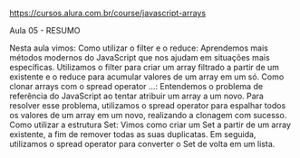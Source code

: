 https://cursos.alura.com.br/course/javascript-arrays


Aula 05 - RESUMO

Nesta aula vimos:
Como utilizar o filter e o reduce:
Aprendemos mais métodos modernos do JavaScript que nos ajudam em situações mais específicas. Utilizamos o filter para criar um array filtrado a partir de um existente e o reduce para acumular valores de um array em um só.
Como clonar arrays com o spread operator ...:
Entendemos o problema de referência do JavaScript ao tentar atribuir um array a um novo. Para resolver esse problema, utilizamos o spread operator para espalhar todos os valores de um array em um novo, realizando a clonagem com sucesso.
Como utilizar a estrutura Set:
Vimos como criar um Set a partir de um array existente, a fim de remover todas as suas duplicatas. Em seguida, utilizamos o spread operator para converter o Set de volta em um lista.